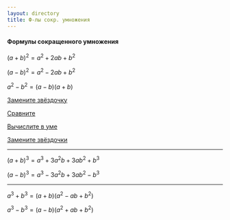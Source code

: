 ```yaml
---
layout: directory
title: Ф-лы сокр. умножения
---
```


#### Формулы сокращенного умножения

$(a + b)^2 = a^2 + 2ab + b^2$

$(a - b)^2 = a^2 - 2ab + b^2$

$a^2 - b^2 = (a - b)(a + b)$

[Замените звёздочку](https://igorlsemenov.github.io/math/алгебра/7/ф-лы_сокр._умножения/1)

[Сравните](https://igorlsemenov.github.io/math/алгебра/7/ф-лы_сокр._умножения/2)

[Вычислите в уме](https://igorlsemenov.github.io/math/алгебра/7/ф-лы_сокр._умножения/4)

[Замените звёздочки](https://igorlsemenov.github.io/math/алгебра/7/ф-лы_сокр._умножения/5)

--- ---

$(a + b)^3 = a^3 + 3a^2b + 3ab^2 + b^3$

$(a - b)^3 = a^3 - 3a^2b + 3ab^2 - b^3$

--- ---

$a^3 + b^3 = (a + b)(a^2 - ab + b^2)$

$a^3 - b^3 = (a - b)(a^2 + ab + b^2)$
